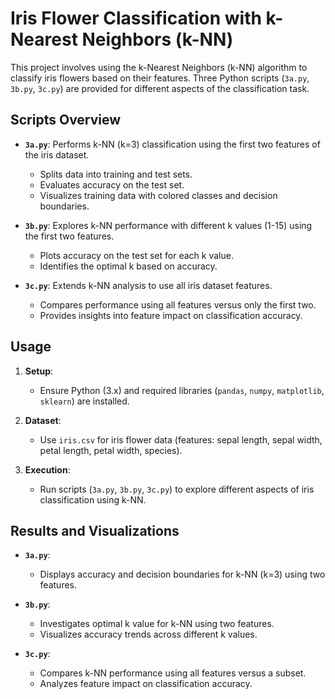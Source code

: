 # Iris Flower Classification with k-Nearest Neighbors (k-NN)

This project involves using the k-Nearest Neighbors (k-NN) algorithm to classify iris flowers based on their features. Three Python scripts (`3a.py`, `3b.py`, `3c.py`) are provided for different aspects of the classification task.

## Scripts Overview

- **`3a.py`**: Performs k-NN (k=3) classification using the first two features of the iris dataset.
  - Splits data into training and test sets.
  - Evaluates accuracy on the test set.
  - Visualizes training data with colored classes and decision boundaries.

- **`3b.py`**: Explores k-NN performance with different k values (1-15) using the first two features.
  - Plots accuracy on the test set for each k value.
  - Identifies the optimal k based on accuracy.

- **`3c.py`**: Extends k-NN analysis to use all iris dataset features.
  - Compares performance using all features versus only the first two.
  - Provides insights into feature impact on classification accuracy.

## Usage

1. **Setup**:
   - Ensure Python (3.x) and required libraries (`pandas`, `numpy`, `matplotlib`, `sklearn`) are installed.

2. **Dataset**:
   - Use `iris.csv` for iris flower data (features: sepal length, sepal width, petal length, petal width, species).

3. **Execution**:
   - Run scripts (`3a.py`, `3b.py`, `3c.py`) to explore different aspects of iris classification using k-NN.

## Results and Visualizations

- **`3a.py`**:
  - Displays accuracy and decision boundaries for k-NN (k=3) using two features.
  
- **`3b.py`**:
  - Investigates optimal k value for k-NN using two features.
  - Visualizes accuracy trends across different k values.

- **`3c.py`**:
  - Compares k-NN performance using all features versus a subset.
  - Analyzes feature impact on classification accuracy.
